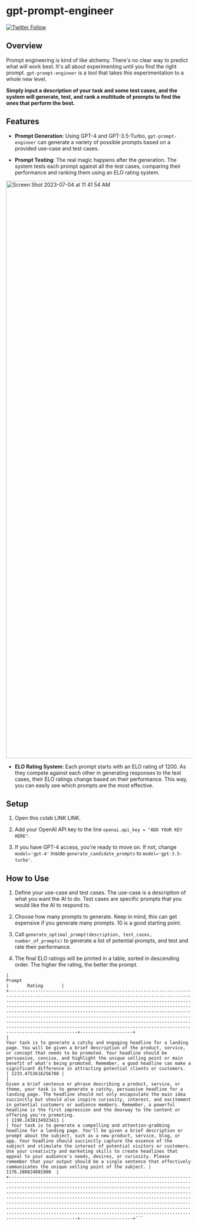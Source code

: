 # gpt-prompt-engineer
[![Twitter Follow](https://img.shields.io/twitter/follow/mattshumer_?style=social)](https://twitter.com/mattshumer_)

## Overview

Prompt engineering is kind of like alchemy. There's no clear way to predict what will work best. It's all about experimenting until you find the right prompt. `gpt-prompt-engineer` is a tool that takes this experimentation to a whole new level.

**Simply input a description of your task and some test cases, and the system will generate, test, and rank a multitude of prompts to find the ones that perform the best.**

## Features

- **Prompt Generation**: Using GPT-4 and GPT-3.5-Turbo, `gpt-prompt-engineer` can generate a variety of possible prompts based on a provided use-case and test cases.

- **Prompt Testing**: The real magic happens after the generation. The system tests each prompt against all the test cases, comparing their performance and ranking them using an ELO rating system.
<img width="1563" alt="Screen Shot 2023-07-04 at 11 41 54 AM" src="https://github.com/mshumer/gpt-prompt-engineer/assets/41550495/f8171cff-1703-40ca-b9fd-f0aa24d07110">

- **ELO Rating System**: Each prompt starts with an ELO rating of 1200. As they compete against each other in generating responses to the test cases, their ELO ratings change based on their performance. This way, you can easily see which prompts are the most effective.

## Setup
1. Open this colab LINK LINK.

2. Add your OpenAI API key to the line `openai.api_key = "ADD YOUR KEY HERE"`.

3. If you have GPT-4 access, you're ready to move on. If not, change `model='gpt-4'` inside `generate_candidate_prompts` to `model='gpt-3.5-turbo'`.

## How to Use

1. Define your use-case and test cases. The use-case is a description of what you want the AI to do. Test cases are specific prompts that you would like the AI to respond to.

2. Choose how many prompts to generate. Keep in mind, this can get expensive if you generate many prompts. 10 is a good starting point.

3. Call `generate_optimal_prompt(description, test_cases, number_of_prompts)` to generate a list of potential prompts, and test and rate their performance.

4. The final ELO ratings will be printed in a table, sorted in descending order. The higher the rating, the better the prompt.
```+----------------------------------------------------------------------------------------------------------------------------------------------------------------------------------------------------------------------------------------------------------------------------------------------------------------------------------------------------------------------------------------------------------------------------------------------------------------------------------------------------------------------------------------------------------------------------------------------------------+--------------------+
|                                                                                                                                                                                                                                                                                                  Prompt                                                                                                                                                                                                                                                                                                  |       Rating       |
+----------------------------------------------------------------------------------------------------------------------------------------------------------------------------------------------------------------------------------------------------------------------------------------------------------------------------------------------------------------------------------------------------------------------------------------------------------------------------------------------------------------------------------------------------------------------------------------------------------+--------------------+
|                                                                                         Your task is to generate a catchy and engaging headline for a landing page. You will be given a brief description of the product, service, or concept that needs to be promoted. Your headline should be persuasive, concise, and highlight the unique selling point or main benefit of what's being promoted. Remember, a good headline can make a significant difference in attracting potential clients or customers.                                                                                         | 1233.4753616256708 |
|                                                                            Given a brief sentence or phrase describing a product, service, or theme, your task is to generate a catchy, persuasive headline for a landing page. The headline should not only encapsulate the main idea succinctly but should also inspire curiosity, interest, and excitement in potential customers or audience members. Remember, a powerful headline is the first impression and the doorway to the content or offering you're promoting.                                                                             | 1190.2438134923411 |
| Your task is to generate a compelling and attention-grabbing headline for a landing page. You'll be given a brief description or prompt about the subject, such as a new product, service, blog, or app. Your headline should succinctly capture the essence of the subject and stimulate the interest of potential visitors or customers. Use your creativity and marketing skills to create headlines that appeal to your audience's needs, desires, or curiosity. Please remember that your output should be a single sentence that effectively communicates the unique selling point of the subject. | 1176.280824881988  |
+----------------------------------------------------------------------------------------------------------------------------------------------------------------------------------------------------------------------------------------------------------------------------------------------------------------------------------------------------------------------------------------------------------------------------------------------------------------------------------------------------------------------------------------------------------------------------------------------------------+--------------------+```
